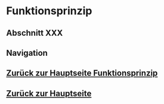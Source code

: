 # Funktionsprinzip
## Abschnitt XXX

## Navigation
## [Zurück zur Hauptseite Funktionsprinzip](./working_principle_main.md)
## [Zurück zur Hauptseite](../README.md)